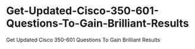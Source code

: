 # Get-Updated-Cisco-350-601-Questions-To-Gain-Brilliant-Results
Get Updated Cisco 350-601 Questions To Gain Brilliant Results
